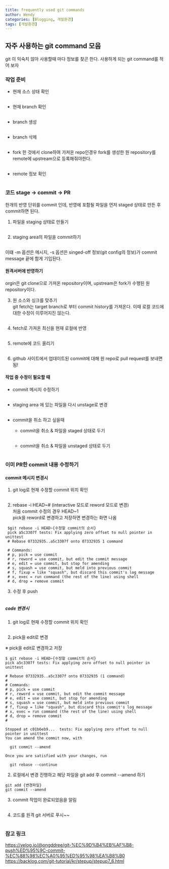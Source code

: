 ```yaml
---
title: frequently used git commands
author: Wendy
categories: [Blogging, 개발환경]
tags: [개발환경]
---
```



## 자주 사용하는 git command 모음

git 이 익숙치 않아 사용할때 마다 정보를 찾곤 한다. 
사용하게 되는 git command를 적어 보자

### 작업 준비

- 현재 소스 상태 확인  
```git status
```

- 현재 branch 확인  
```git branch
```

- branch 생성  
``` git checkout -b {branch name}
```

- branch 삭제  
```git branch -D {branch name} 
```

- fork 한 것에서 clone하여 가져온 repo인경우 fork를 생성한 원 repository를 remote에 upstream으로 등록해줘야한다.  
```git remote add upstream {fork가 생성된 원 repository}
```
- remote 정보 확인  
```git remote -v
```

### 코드 stage -> commit -> PR 

한개의 반영 단위를 commit 인데, 반영에 포함될 파일을 먼저 staged 상태로 만든 후 commit하면 된다. 

1. 파일을 staging 상태로 만들기  
```git add {file}
```

2. staging area의 파일을 commit하기  
```git commit -sm {commit message}
```
이떄 -m 옵션은 메시지, -s 옵션은 singed-off 정보(git config의 정보)가 commit message 끝에 함게 기입된다.

#### 원격서버에 반영하기 
orgin은 git clone으로 가져온  repository이며, upstream은 fork가 수행된 원 repository이다.

3. 원 소스와 싱크를 맞추기  
git fetch는 target branch로 부터 commit history를 가져온다. 이때 로컬 코드에 대한 수정이 이루어지진 않는다.  
```git fetch upstream master
```

4. fetch로 가져온 최신을 현재 로컬에 반영  
```git rebase upstream/master
```

5. remote에 코드 올리기  
```git push origin {branch}
```

6. github 사이트에서 업데이트된 commit에 대해 원 repo로 pull request를 보내면 됨!


#### 작업 중 수정이 필요할 때

- commit 메시지 수정하기  
```git command --amend
```

- staging area 에 있는 파일을 다시 unstage로 변경  
```git reset HEAD {file}
```

- commit을 취소 하고 싶을때  
  - commit을 취소 & 파일을 staged 상태로 두기  
  ```git reset --soft HEAD^
  ```

  - commit을 취소 & 파일을 unstaged 상태로 두기  
  ```  git reset --mixed HEAD^
  ```

### 이미 PR한 commit 내용 수정하기

#### commit 메시지 변경시

1. git log로 현재 수정할 commit 위치 확인  
```git log
```

2. rebase -i HEAD~# (interactive 모드로 reword 모드로 변경)  
처음 commit 수정의 경우 HEAD~1  
pick을 reword로 변경하고 저장하면 변경하는 화면 나옴

```console
 $git rebase -i HEAD~{수정할 commit의 순서}
 pick a5c3307f tests: Fix applying zero offset to null pointer in unittest
 # Rebase 07332935..a5c3307f onto 07332935 1 command

 # Commands:
 # p, pick = use commit
 # r, reword = use commit, but edit the commit message
 # e, edit = use commit, but stop for amending
 # s, squash = use commit, but meld into previous commit
 # f, fixup = like "squash", but discard this commit's log message
 # x, exec = run command (the rest of the line) using shell
 # d, drop = remove commit
```

3. 수정 후 push  
```git push -f origin {branch-name}
```

##### code 변경시

1. git log로 현재 수정할 commit 위치 확인  
```git log
```

2. pick을 edit로 변경

※ pick을 edit로 변경하고 저장

```console
$ git rebase -i HEAD~{수정할 commit의 순서}
pick a5c3307f tests: Fix applying zero offset to null pointer in unittest

# Rebase 07332935..a5c3307f onto 07332935 (1 command)
#
# Commands:
# p, pick = use commit
# r, reword = use commit, but edit the commit message
# e, edit = use commit, but stop for amending
# s, squash = use commit, but meld into previous commit
# f, fixup = like "squash", but discard this commit's log message
# x, exec = run command (the rest of the line) using shell
# d, drop = remove commit
#

Stopped at c01b6eb9...  tests: Fix applying zero offset to null pointer in unittest
You can amend the commit now, with

  git commit --amend

Once you are satisfied with your changes, run

  git rebase --continue
```


2. 로컬에서 변경 진행하고 해당 파일을 git add 후 commit --amend 하기

```console
git add {변경파일}
git commit --amend
```

3. commit 작업이 완료되었음을 알림  
```git rebase --continue
```

4. 코드를 원격 git 서버로 푸시~~  
```git push -f origin {branch-name}
```


### 참고 링크

<https://velog.io/@ongddree/git-%EC%9D%B4%EB%AF%B8-push%ED%95%9C-commit-%EC%88%98%EC%A0%95%ED%95%98%EA%B8%B0>
<https://backlog.com/git-tutorial/kr/stepup/stepup7_6.html>
